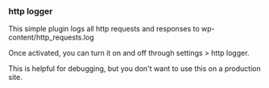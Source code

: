 ### http logger ###

This simple plugin logs all http requests and responses to wp-content/http_requests.log

Once activated, you can turn it on and off through settings > http logger.

This is helpful for debugging, but you don't want to use this on a production site.
